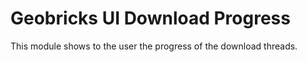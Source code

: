 Geobricks UI Download Progress
==============================

This module shows to the user the progress of the download threads.
